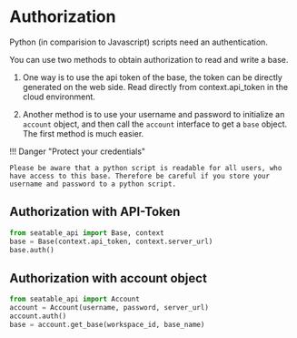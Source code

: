 # Authorization

Python (in comparision to Javascript) scripts need an authentication. 

You can use two methods to obtain authorization to read and write a base.

1. One way is to use the api token of the base, the token can be directly generated on the web side. Read directly from context.api_token in the cloud environment.

1. Another method is to use your username and password to initialize an `account` object, and then call the `account` interface to get a `base` object. The first method is much easier.

!!! Danger "Protect your credentials"

    Please be aware that a python script is readable for all users, who have access to this base. Therefore be careful if you store your username and password to a python script.

## Authorization with API-Token

``` python
from seatable_api import Base, context
base = Base(context.api_token, context.server_url)
base.auth()
```

## Authorization with account object

``` python
from seatable_api import Account
account = Account(username, password, server_url)
account.auth()
base = account.get_base(workspace_id, base_name)
```